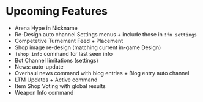 # Upcoming Features

* Arena Hype in Nickname
* Re-Design auto channel Settings menus + include those in `!fn settings`
* Competetive Turnement Feed + Placement
* Shop image re-design \(matching current in-game Design\)
* `!shop info` command for last seen info
* Bot Channel limitations \(settings\)
* News: auto-update
* Overhaul news command with blog entries + Blog entry auto channel
* LTM Updates + Active command
* Item Shop Voting with global results
* Weapon Info command

